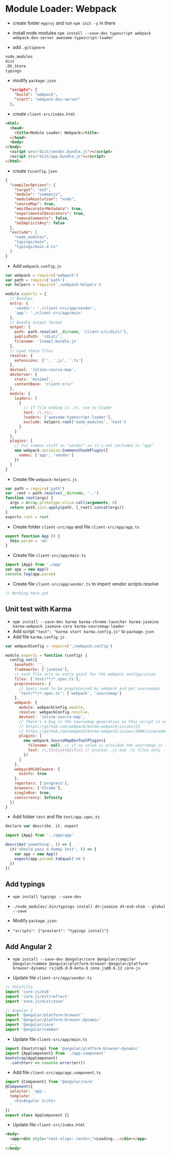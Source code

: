# Module Loader: Webpack

- create folder `myproj` and run `npm init -y` in there
- install node modules `npm install --save-dev typescript webpack webpack-dev-server awesome-typescript-loader`

- add `.gitignore`

```bash
node_modules
dist
.DS_Store
typings
```

- modify `package.json`

```json
  "scripts": {
    "build": "webpack",
    "start": "webpack-dev-server"
  },
```

- create `client-src/index.html`

```html
<html>
  <head>
    <title>Module Loader: Webpack</title>
  </head>
  <body>
</body>
  <script src="dist/vendor.bundle.js"></script>
  <script src="dist/app.bundle.js"></script>
</html>
```

- create `tsconfig.json`

```json
{
  "compilerOptions": {
    "target": "es5",
    "module": "commonjs",
    "moduleResolution": "node",
    "sourceMap": true,
    "emitDecoratorMetadata": true,
    "experimentalDecorators": true,
    "removeComments": false,
    "noImplicitAny": false
  },
  "exclude": [
    "node_modules",
    "typings/main",
    "typings/main.d.ts"
  ]
}
```

- Add `webpack.config.js`

```javascript
var webpack = require('webpack')
var path = require('path')
var helpers = require('./webpack-helpers')

module.exports = {
  // Bundles
  entry: {
    'vendor': './client-src/app/vendor',
    'app': './client-src/app/main'
  },
  // Bundle output format
  output: {
    path: path.resolve(__dirname, 'client-src/dist/'),
    publicPath: '/dist/',
    filename: '[name].bundle.js'
  },
  // Load these files
  resolve: {
    extensions: ['', '.js', '.ts']
  },
  devtool: 'inline-source-map',
  devServer: {
    stats: 'minimal',
    contentBase: 'client-src/'
  },
  module: {
    loaders: [
      {
        // If file ending is .ts, use ts-loader
        test: /\.ts/,
        loaders: ['awesome-typescript-loader'],
        exclude: helpers.root('node_modules', 'test')
      }
    ]
  },
  plugins: [
    // Put common stuff in "vendor" so it's not included in "app"
    new webpack.optimize.CommonsChunkPlugin({
      names: ['app', 'vendor']
    })
  ]
}
```

- Create file `webpack-helpers.js`

```javascript
var path = require('path')
var _root = path.resolve(__dirname, '..')
function root(args) {
  args = Array.prototype.slice.call(arguments, 0)
  return path.join.apply(path, [_root].concat(args))
}
exports.root = root
```

- Create folder `client-src/app` and file `client-src/app/app.ts`

```javascript
export function App () {
  this.param = 'ok'
}
```

- Create file `client-src/app/main.ts`

```javascript
import {App} from './app'
var app = new App()
console.log(app.param)
```

- Create file `client-src/app/vendor.ts` to import vendor scripts resolve
```javascript
// Nothing here yet
```

## Unit test with Karma

- `npm install --save-dev karma karma-chrome-launcher karma-jasmine karma-webpack jasmine-core karma-sourcemap-loader`
- Add script `"test": "karma start karma.config.js"` to `package.json`
- Add file `karma.config.js`

```javascript
var webpackConfig = require('./webpack.config')

module.exports = function (config) {
  config.set({
    basePath: '',
    frameworks: ['jasmine'],
    // each file acts as entry point for the webpack configuration
    files: ['test/**/*.spec.ts'],
    preprocessors: {
      // Specs need to be preprocessed by webpack and get sourcemaps
      'test/**/*.spec.ts': ['webpack', 'sourcemap']
    },
    webpack: {
      module: webpackConfig.module,
      resolve: webpackConfig.resolve,
      devtool: 'inline-source-map',
      // There's a bug in the sourcemap generation so this script is needed
      // https://github.com/webpack/karma-webpack/issues/13
      // https://github.com/webpack/karma-webpack/issues/109#issuecomment-224961264
      plugins: [
        new webpack.SourceMapDevToolPlugin({
          filename: null, // if no value is provided the sourcemap is inlined
          test: /\.(ts|js)($|\?)/i // process .js and .ts files only
        })
      ]
    },
    webpackMiddleware: {
      noInfo: true
    },
    reporters: ['progress'],
    browsers: ['Chrome'],
    singleRun: true,
    concurrency: Infinity
  })
}
```

- Add folder `test` and file `test/app.spec.ts`

```javascript
declare var describe, it, expect

import {App} from '../app/app'

describe('something', () => {
  it('should pass a dummy test', () => {
    var app = new App()
    expect(app.param).toEqual('ok')
  })
})
```

## Add typings

- `npm install typings --save-dev`
- `./node_modules/.bin/typings install dt~jasmine dt~es6-shim --global --save`

- Modify `package.json`:
- `"scripts": {"prestart": "typings install"}`

## Add Angular 2

- `npm install --save-dev @angular/core @angular/compiler @angular/common @angular/platform-browser @angular/platform-browser-dynamic rxjs@5.0.0-beta.6 zone.js@0.6.12 core-js`

- Update file `client-src/app/vendor.ts`

```javascript
// Polyfills
import 'core-js/es6'
import 'core-js/es7/reflect'
import 'zone.js/dist/zone'

// Angular 2
import '@angular/platform-browser'
import '@angular/platform-browser-dynamic'
import '@angular/core'
import '@angular/common'
```

- Update file `client-src/app/main.ts`

```javascript
import {bootstrap} from '@angular/platform-browser-dynamic'
import {AppComponent} from './app.component'
bootstrap(AppComponent)
  .catch(err => console.error(err))
```

- Add file `client-src/app/app.component.ts`

```javascript
import {Component} from '@angular/core'
@Component({
  selector: 'app',
  template: `
    <h1>Angular 2</h1>
  `
})
export class AppComponent {}
```

- Update file `client-src/index.html`

```html
<body>
  <app><div style="text-align: center;">Loading...</div></app>
  ...
</body>
```

